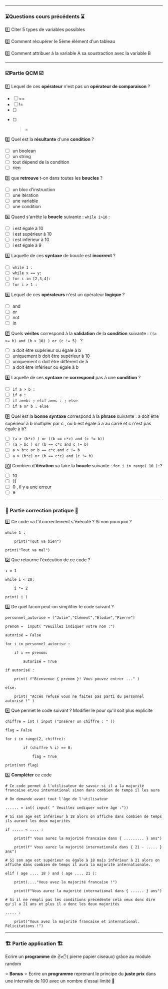 ----
### ⌛Questions cours précédents ⌛

1️⃣  Citer 5 types de variables possibles 

2️⃣  Comment récupérer le 5ème élément d'un tableau 

3️⃣  Comment attribuer à la variable A sa soustraction avec la variable B 

-----
### ☑️Partie QCM ☑️

1️⃣  Lequel de ces **opérateur** n'est pas un **opérateur de comparaison** ?
- [ ] ==
- [ ] !=
- [ ] >>
- [ ] >=

2️⃣  Quel est la **résultante** d'une **condition** ?
- [ ] un boolean
- [ ] un string 
- [ ] tout dépend de la condition
- [ ] rien

3️⃣  que **retrouve** t-on dans toutes les **boucles** ?
- [ ] un bloc d'instruction
- [ ] une itération 
- [ ] une variable 
- [ ] une condition 

4️⃣  Quand s'arrête la **boucle** suivante : ``while i>10`` :
- [ ] i est égale à 10 
- [ ] i est supérieur à 10 
- [ ] i est inférieur à 10 
- [ ] i est égale à 9  

5️⃣  Laquelle de ces **syntaxe** de boucle est **incorrect** ?
- [ ] ``while 1 :``
- [ ] ``while x == y:``
- [ ] `for i in [2,3,4]:`
- [ ] `for i > 1 :`

6️⃣   Lequel de ces **opérateurs** n'est un opérateur **logique** ?
 - [ ] and 
 - [ ] or
 - [ ] not 
 - [ ] in

7️⃣  Quels **vérites** correspond à la **validation** de la **condition** suivante : `((a >= b) and (b > 10) ) or (c != 5) ` ?
- [ ] a doit être supérieur ou égale à b  
- [ ] uniquement b doit être supérieur à 10 
- [ ] uniquement c doit être différent de 5
- [ ] a doit être inférieur ou égale à b

8️⃣  Laquelle de ces **syntaxe** ne **correspond** pas à une **condition** ?
- [ ] ``if a > b :``
- [ ] ``if a :``
- [ ] `if a==b: ; elif a==c : ; else`
- [ ] `if a or b ; else `

9️⃣  Quel est la **bonne** **syntaxe** correspond à la **phrase** suivante : a doit être supérieur à b multipler par c , ou b est égale à a au carré et c n'est pas égale à b?
- [ ] `(a > (b*c) ) or ((b == c*c) and (c != b)) `
- [ ] `(a > bc ) or (b == c*c and c != b) `
- [ ] `a > b*c or b == c*c and c != b`
- [ ] `a > (b*c) or (b == c*c) and (c != b) `

🔟  Combien d'**itération** va faire la **boucle** suivante : ``for i in range( 10 ):``? 
- [ ] 10
- [ ] 11
- [ ] 0 , il y a une erreur
- [ ] 9

----
### 📝 Partie correction pratique 📝

1️⃣  Ce code va t'il correctement s'éxécuté ? Si non pourquoi ?
````
while 1 : 
	
	print("Tout va bien")

print("Tout va mal")
````

2️⃣  Que retourne l'éxécution de ce code ? 
````
i = 1

while i < 20:

	i *= 2

print( i )
````

3️⃣ De quel facon peut-on simplifier le code suivant ?
````
personnel_autorise = ["Julie","Clément","Elodie","Pierre"]

prenom =  input( "Veuillez indiquer votre nom :")

autorisé = False

for i in personnel_autorise :

    if i == prenom:

        autorisé = True

if autorisé :

    print( f"Bienvenue { prenom }! Vous pouvez entrer ..." )

else:

    print( "Accés refusé vous ne faites pas parti du personnel autorisé !" )
````

4️⃣  Que permet le code suivant ? Modifier le pour qu'il soit plus explicite
````
chiffre = int ( input ("Insérer un chiffre : " ))

flag = False

for i in range(2, chiffre):

        if (chiffre % i) == 0:

            flag = True

print(not flag)
````

5️⃣  **Compléter** ce code
````
# Ce code permet à l'utilisateur de savoir si il a la majorité francaise et/ou international sinon dans combien de temps il les aura

# On demande avant tout l'âge de l'utilisateur

...... = int( input( " Veuillez indiquer votre âge :"))

# Si son age est inférieur à 18 alors on affiche dans combien de temps ils auront les deux majorités

if ..... < .... :

    print(f" Vous aurez la majorité francaise dans { ......... } ans")

    print(f" Vous aurez la majorité internationale dans { 21 - ..... } ans")

# Si son age est supérieur ou égale à 18 mais inférieur à 21 alors on affiche dans combien de temps il aura la majorité internationale.

elif ( age .... 18 ) and ( age .... 21 ):

    print(...."Vous avez la majorité francaise !")

    print(f"Vous aurez la majorité international dans { ...... } ans")

# Si il ne rempli pas les conditions précédente cela veux donc dire qu'il a 21 ans et plus il a donc les deux majorités

..... :

    print("Vous avez la majorité francaise et international. Félicitations !")
````

----
### 🏗 Partie application 🏗

Ecrire un **programme** de ✌️✊✋( pierre papier ciseaux) grâce au module random 

⭐ **Bonus** ⭐
Ecrire un **programme** reprenant le principe du **juste prix** dans une intervalle de 100 avec un nombre d'essai limité 🎰
